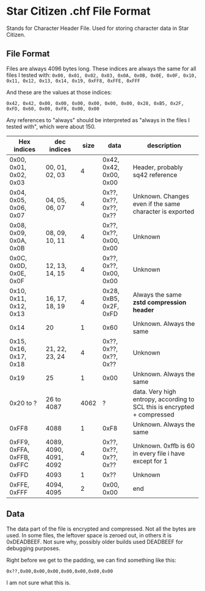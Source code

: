 # Star Citizen .chf File Format

Stands for Character Header File. Used for storing character data in Star Citizen.

## File Format

Files are always 4096 bytes long. These indices are always the same for all files I tested with:
`0x00, 0x01, 0x02, 0x03, 0x0A, 0x0B, 0x0E, 0x0F, 0x10, 0x11, 0x12, 0x13, 0x14, 0x19, 0xFF8, 0xFFE, 0xFFF`

And these are the values at those indices:

`0x42, 0x42, 0x00, 0x00, 0x00, 0x00, 0x00, 0x00, 0x28, 0xB5, 0x2F, 0xFD, 0x60, 0x00, 0xF8, 0x00, 0x00`

Any references to "always" should be interpreted as "always in the files I tested with", which were about 150.

| Hex indices                | dec indices            | size | data                   | description                                                              |
|----------------------------|------------------------|------|------------------------|--------------------------------------------------------------------------|
| 0x00, 0x01, 0x02, 0x03     | 00, 01, 02, 03         | 4    | 0x42, 0x42, 0x00, 0x00 | Header, probably sq42 reference                                          |
| 0x04, 0x05, 0x06, 0x07     | 04, 05, 06, 07         | 4    | 0x??, 0x??, 0x??, 0x?? | Unknown. Changes even if the same character is exported                  |
| 0x08, 0x09, 0x0A, 0x0B     | 08, 09, 10, 11         | 4    | 0x??, 0x??, 0x00, 0x00 | Unknown                                                                  |
| 0x0C, 0x0D, 0x0E, 0x0F     | 12, 13, 14, 15         | 4    | 0x??, 0x??, 0x00, 0x00 | Unknown                                                                  |
| 0x10, 0x11, 0x12, 0x13     | 16, 17, 18, 19         | 4    | 0x28, 0xB5, 0x2F, 0xFD | Always the same **zstd compression header**                              |
| 0x14                       | 20                     | 1    | 0x60                   | Unknown. Always the same                                                 |                                                    |
| 0x15, 0x16, 0x17, 0x18     | 21, 22, 23, 24         | 4    | 0x??, 0x??, 0x??, 0x?? | Unknown                                                                  |
| 0x19                       | 25                     | 1    | 0x00                   | Unknown. Always the same                                                 |
| 0x20 to ?                  | 26 to 4087             | 4062 | ?                      | data. Very high entropy, according to SCL this is encrypted + compressed |
| 0xFF8                      | 4088                   | 1    | 0xF8                   | Unknown. Always the same                                                 |
| 0xFF9, 0xFFA, 0xFFB, 0xFFC | 4089, 4090, 4091, 4092 | 4    | 0x??, 0x??, 0x??, 0x?? | Unknown. 0xffb is 60 in every file i have except for 1                   |
| 0xFFD                      | 4093                   | 1    | 0x??                   | Unknown                                                                  |
| 0xFFE, 0xFFF               | 4094, 4095             | 2    | 0x00, 0x00             | end                                                                      |

## Data

The data part of the file is encrypted and compressed.
Not all the bytes are used. In some files,  the leftover space is zeroed out, in others it is 0xDEADBEEF. Not sure why, possibly older builds used DEADBEEF for debugging purposes.

Right before we get to the padding, we can find something like this:

`0x??,0x00,0x00,0x00,0x00,0x00,0x00,0x00`

I am not sure what this is.